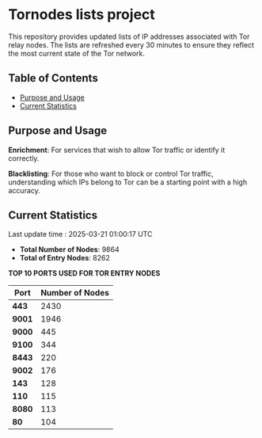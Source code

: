 # Tornodes lists project

This repository provides updated lists of IP addresses associated with Tor relay nodes. The lists are refreshed every 30 minutes to ensure they reflect the most current state of the Tor network.

## Table of Contents

- [Purpose and Usage](#purpose-and-usage)
- [Current Statistics](#current-statistics)


## Purpose and Usage

**Enrichment**: For services that wish to allow Tor traffic or identify it correctly.

**Blacklisting**: For those who want to block or control Tor traffic, understanding which IPs belong to Tor can be a starting point with a high accuracy.

## Current Statistics

Last update time : 2025-03-21 01:00:17 UTC

- **Total Number of Nodes**: 9864
- **Total of Entry Nodes**: 8262

**TOP 10 PORTS USED FOR TOR ENTRY NODES**

| **Port** | **Number of Nodes** |
|------|-----------------|
| **443**   | 2430  |
| **9001**   | 1946  |
| **9000**   | 445  |
| **9100**   | 344  |
| **8443**   | 220  |
| **9002**   | 176  |
| **143**   | 128  |
| **110**   | 115  |
| **8080**   | 113  |
| **80**   | 104  |

